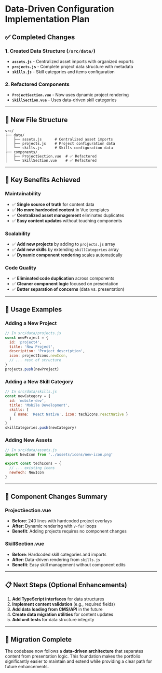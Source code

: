 # Data-Driven Configuration Implementation Plan

## ✅ **Completed Changes**

### 1. **Created Data Structure** (`/src/data/`)
- **`assets.js`** - Centralized asset imports with organized exports
- **`projects.js`** - Complete project data structure with metadata
- **`skills.js`** - Skill categories and items configuration

### 2. **Refactored Components**
- **`ProjectSection.vue`** - Now uses dynamic project rendering
- **`SkillSection.vue`** - Uses data-driven skill categories

---

## 📁 **New File Structure**

```
src/
├── data/
│   ├── assets.js      # Centralized asset imports
│   ├── projects.js    # Project configuration data  
│   └── skills.js      # Skills configuration data
├── components/
│   ├── ProjectSection.vue  # ✅ Refactored
│   └── SkillSection.vue    # ✅ Refactored
```

---

## 🔧 **Key Benefits Achieved**

### **Maintainability**
- ✅ **Single source of truth** for content data
- ✅ **No more hardcoded content** in Vue templates
- ✅ **Centralized asset management** eliminates duplicates
- ✅ **Easy content updates** without touching components

### **Scalability** 
- ✅ **Add new projects** by adding to `projects.js` array
- ✅ **Add new skills** by extending `skillCategories` array
- ✅ **Dynamic component rendering** scales automatically

### **Code Quality**
- ✅ **Eliminated code duplication** across components
- ✅ **Cleaner component logic** focused on presentation
- ✅ **Better separation of concerns** (data vs. presentation)

---

## 🎯 **Usage Examples**

### Adding a New Project
```javascript
// In src/data/projects.js
const newProject = {
  id: 'project4',
  title: 'New Project',
  description: 'Project description',
  icon: projectIcons.newIcon,
  // ... rest of structure
}
projects.push(newProject)
```

### Adding a New Skill Category
```javascript
// In src/data/skills.js  
const newCategory = {
  id: 'mobile-dev',
  title: 'Mobile Development',
  skills: [
    { name: 'React Native', icon: techIcons.reactNative }
  ]
}
skillCategories.push(newCategory)
```

### Adding New Assets
```javascript
// In src/data/assets.js
import NewIcon from '../assets/icons/new-icon.png'

export const techIcons = {
  // ... existing icons
  newTech: NewIcon
}
```

---

## 🔄 **Component Changes Summary**

### **ProjectSection.vue**
- **Before**: 240 lines with hardcoded project overlays  
- **After**: Dynamic rendering with `v-for` loops
- **Benefit**: Adding projects requires no component changes

### **SkillSection.vue** 
- **Before**: Hardcoded skill categories and imports
- **After**: Data-driven rendering from `skills.js`
- **Benefit**: Easy skill management without component edits

---

## 📋 **Next Steps (Optional Enhancements)**

1. **Add TypeScript interfaces** for data structures
2. **Implement content validation** (e.g., required fields)
3. **Add data loading from CMS/API** in the future
4. **Create data migration utilities** for content updates
5. **Add unit tests** for data structure integrity

---

## 🎉 **Migration Complete**

The codebase now follows a **data-driven architecture** that separates content from presentation logic. This foundation makes the portfolio significantly easier to maintain and extend while providing a clear path for future enhancements.